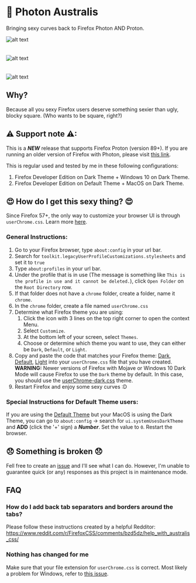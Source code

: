 # 🐺 Photon Australis
Bringing sexy curves back to Firefox Photon AND Proton.

![alt text](assets/images/screen-1.png "Photon Australis Dark Main Window")
<br />
<br />
<br />
![alt text](assets/images/screen-2.png "Photon Australis Dark Top Bar")
<br />
<br />
<br />
![alt text](assets/images/default-theme.png "Photon Australis Default Theme")

## Why?
Because all you sexy Firefox users deserve something sexier than ugly, blocky square. (Who wants to be square, right?)

## ⚠ Support note ⚠:
This is a ***NEW*** release that supports Firefox Proton (version 89+). If you are running an older version of Firefox with Photon, please visit [this link](https://github.com/wilfredwee/photon-australis/tree/0.10).

This is regular used and tested by me in these following configurations:
1. Firefox Developer Edition on Dark Theme + Windows 10 on Dark Theme.
1. Firefox Developer Edition on Default Theme + MacOS on Dark Theme.

## 😍 How do I get this sexy thing? 😍
Since Firefox 57+, the only way to customize your browser UI is through `userChrome.css`. Learn more [here](http://kb.mozillazine.org/index.php?title=UserChrome.css&printable=yes).

### General Instructions:
1. Go to your Firefox browser, type `about:config` in your url bar.
1. Search for `toolkit.legacyUserProfileCustomizations.stylesheets` and set it to `true`
1. Type `about:profiles` in your url bar.
1. Under the profile that is in use (The message is something like `This is the profile in use and it cannot be deleted.`), click `Open Folder` on the `Root Directory` row.
1. If that folder does not have a `chrome` folder, create a folder, name it `chrome`.
1. In the `chrome` folder, create a file named `userChrome.css`
1. Determine what Firefox theme you are using:
    1. Click the icon with 3 lines on the top right corner to open the context Menu.
    1. Select `Customize`.
    1. At the bottom left of your screen, select `Themes`.
    1. Choose or determine which theme you want to use, they can either be `Dark`, `Default`, or `Light`.
1. Copy and paste the code that matches your Firefox theme: [Dark](./userChrome-dark.css), [Default](./userChrome-default.css), [Light](./userChrome-light.css) into your `userChrome.css` file that you have created.
<br/>**WARNING:** Newer versions of Firefox with Mojave or Windows 10 Dark Mode will cause Firefox to use the `Dark` theme by default. In this case, you should use the [userChrome-dark.css](./userChrome-dark.css) theme.
1. Restart Firefox and enjoy some sexy curves :D

### Special Instructions for Default Theme users:
If you are using the [Default Theme](./userChrome-default.css) but your MacOS is using the Dark Theme, you can go to `about:config` -> search for `ui.systemUsesDarkTheme` and **ADD** (click the '+' sign) a ***Number***. Set the value to `0`. Restart the browser.

## 😞 Something is broken 😞
Fell free to create an [issue](https://github.com/wilfredwee/photon-australis/issues/new) and I'll see what I can do. However, I'm unable to guarantee quick (or any) responses as this project is in maintenance mode.

## FAQ
### How do I add back tab separators and borders around the tabs?
Please follow these instructions created by a helpful Redditor: https://www.reddit.com/r/FirefoxCSS/comments/bzd5dz/help_with_australis_css/

### Nothing has changed for me
Make sure that your file extension for `userChrome.css` is correct. Most likely a problem for Windows, refer to [this issue](https://github.com/wilfredwee/photon-australis/issues/104). 
